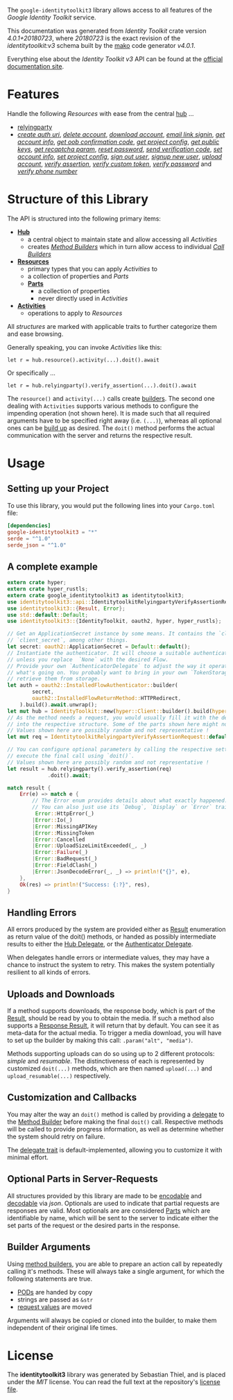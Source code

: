 <!---
DO NOT EDIT !
This file was generated automatically from 'src/generator/templates/api/README.md.mako'
DO NOT EDIT !
-->
The `google-identitytoolkit3` library allows access to all features of the *Google Identity Toolkit* service.

This documentation was generated from *Identity Toolkit* crate version *4.0.1+20180723*, where *20180723* is the exact revision of the *identitytoolkit:v3* schema built by the [mako](http://www.makotemplates.org/) code generator *v4.0.1*.

Everything else about the *Identity Toolkit* *v3* API can be found at the
[official documentation site](https://developers.google.com/identity-toolkit/v3/).
# Features

Handle the following *Resources* with ease from the central [hub](https://docs.rs/google-identitytoolkit3/4.0.1+20180723/google_identitytoolkit3/IdentityToolkit) ... 

* [relyingparty](https://docs.rs/google-identitytoolkit3/4.0.1+20180723/google_identitytoolkit3/api::Relyingparty)
 * [*create auth uri*](https://docs.rs/google-identitytoolkit3/4.0.1+20180723/google_identitytoolkit3/api::RelyingpartyCreateAuthUriCall), [*delete account*](https://docs.rs/google-identitytoolkit3/4.0.1+20180723/google_identitytoolkit3/api::RelyingpartyDeleteAccountCall), [*download account*](https://docs.rs/google-identitytoolkit3/4.0.1+20180723/google_identitytoolkit3/api::RelyingpartyDownloadAccountCall), [*email link signin*](https://docs.rs/google-identitytoolkit3/4.0.1+20180723/google_identitytoolkit3/api::RelyingpartyEmailLinkSigninCall), [*get account info*](https://docs.rs/google-identitytoolkit3/4.0.1+20180723/google_identitytoolkit3/api::RelyingpartyGetAccountInfoCall), [*get oob confirmation code*](https://docs.rs/google-identitytoolkit3/4.0.1+20180723/google_identitytoolkit3/api::RelyingpartyGetOobConfirmationCodeCall), [*get project config*](https://docs.rs/google-identitytoolkit3/4.0.1+20180723/google_identitytoolkit3/api::RelyingpartyGetProjectConfigCall), [*get public keys*](https://docs.rs/google-identitytoolkit3/4.0.1+20180723/google_identitytoolkit3/api::RelyingpartyGetPublicKeyCall), [*get recaptcha param*](https://docs.rs/google-identitytoolkit3/4.0.1+20180723/google_identitytoolkit3/api::RelyingpartyGetRecaptchaParamCall), [*reset password*](https://docs.rs/google-identitytoolkit3/4.0.1+20180723/google_identitytoolkit3/api::RelyingpartyResetPasswordCall), [*send verification code*](https://docs.rs/google-identitytoolkit3/4.0.1+20180723/google_identitytoolkit3/api::RelyingpartySendVerificationCodeCall), [*set account info*](https://docs.rs/google-identitytoolkit3/4.0.1+20180723/google_identitytoolkit3/api::RelyingpartySetAccountInfoCall), [*set project config*](https://docs.rs/google-identitytoolkit3/4.0.1+20180723/google_identitytoolkit3/api::RelyingpartySetProjectConfigCall), [*sign out user*](https://docs.rs/google-identitytoolkit3/4.0.1+20180723/google_identitytoolkit3/api::RelyingpartySignOutUserCall), [*signup new user*](https://docs.rs/google-identitytoolkit3/4.0.1+20180723/google_identitytoolkit3/api::RelyingpartySignupNewUserCall), [*upload account*](https://docs.rs/google-identitytoolkit3/4.0.1+20180723/google_identitytoolkit3/api::RelyingpartyUploadAccountCall), [*verify assertion*](https://docs.rs/google-identitytoolkit3/4.0.1+20180723/google_identitytoolkit3/api::RelyingpartyVerifyAssertionCall), [*verify custom token*](https://docs.rs/google-identitytoolkit3/4.0.1+20180723/google_identitytoolkit3/api::RelyingpartyVerifyCustomTokenCall), [*verify password*](https://docs.rs/google-identitytoolkit3/4.0.1+20180723/google_identitytoolkit3/api::RelyingpartyVerifyPasswordCall) and [*verify phone number*](https://docs.rs/google-identitytoolkit3/4.0.1+20180723/google_identitytoolkit3/api::RelyingpartyVerifyPhoneNumberCall)




# Structure of this Library

The API is structured into the following primary items:

* **[Hub](https://docs.rs/google-identitytoolkit3/4.0.1+20180723/google_identitytoolkit3/IdentityToolkit)**
    * a central object to maintain state and allow accessing all *Activities*
    * creates [*Method Builders*](https://docs.rs/google-identitytoolkit3/4.0.1+20180723/google_identitytoolkit3/client::MethodsBuilder) which in turn
      allow access to individual [*Call Builders*](https://docs.rs/google-identitytoolkit3/4.0.1+20180723/google_identitytoolkit3/client::CallBuilder)
* **[Resources](https://docs.rs/google-identitytoolkit3/4.0.1+20180723/google_identitytoolkit3/client::Resource)**
    * primary types that you can apply *Activities* to
    * a collection of properties and *Parts*
    * **[Parts](https://docs.rs/google-identitytoolkit3/4.0.1+20180723/google_identitytoolkit3/client::Part)**
        * a collection of properties
        * never directly used in *Activities*
* **[Activities](https://docs.rs/google-identitytoolkit3/4.0.1+20180723/google_identitytoolkit3/client::CallBuilder)**
    * operations to apply to *Resources*

All *structures* are marked with applicable traits to further categorize them and ease browsing.

Generally speaking, you can invoke *Activities* like this:

```Rust,ignore
let r = hub.resource().activity(...).doit().await
```

Or specifically ...

```ignore
let r = hub.relyingparty().verify_assertion(...).doit().await
```

The `resource()` and `activity(...)` calls create [builders][builder-pattern]. The second one dealing with `Activities` 
supports various methods to configure the impending operation (not shown here). It is made such that all required arguments have to be 
specified right away (i.e. `(...)`), whereas all optional ones can be [build up][builder-pattern] as desired.
The `doit()` method performs the actual communication with the server and returns the respective result.

# Usage

## Setting up your Project

To use this library, you would put the following lines into your `Cargo.toml` file:

```toml
[dependencies]
google-identitytoolkit3 = "*"
serde = "^1.0"
serde_json = "^1.0"
```

## A complete example

```Rust
extern crate hyper;
extern crate hyper_rustls;
extern crate google_identitytoolkit3 as identitytoolkit3;
use identitytoolkit3::api::IdentitytoolkitRelyingpartyVerifyAssertionRequest;
use identitytoolkit3::{Result, Error};
use std::default::Default;
use identitytoolkit3::{IdentityToolkit, oauth2, hyper, hyper_rustls};

// Get an ApplicationSecret instance by some means. It contains the `client_id` and 
// `client_secret`, among other things.
let secret: oauth2::ApplicationSecret = Default::default();
// Instantiate the authenticator. It will choose a suitable authentication flow for you, 
// unless you replace  `None` with the desired Flow.
// Provide your own `AuthenticatorDelegate` to adjust the way it operates and get feedback about 
// what's going on. You probably want to bring in your own `TokenStorage` to persist tokens and
// retrieve them from storage.
let auth = oauth2::InstalledFlowAuthenticator::builder(
        secret,
        oauth2::InstalledFlowReturnMethod::HTTPRedirect,
    ).build().await.unwrap();
let mut hub = IdentityToolkit::new(hyper::Client::builder().build(hyper_rustls::HttpsConnectorBuilder::new().with_native_roots().https_or_http().enable_http1().enable_http2().build()), auth);
// As the method needs a request, you would usually fill it with the desired information
// into the respective structure. Some of the parts shown here might not be applicable !
// Values shown here are possibly random and not representative !
let mut req = IdentitytoolkitRelyingpartyVerifyAssertionRequest::default();

// You can configure optional parameters by calling the respective setters at will, and
// execute the final call using `doit()`.
// Values shown here are possibly random and not representative !
let result = hub.relyingparty().verify_assertion(req)
             .doit().await;

match result {
    Err(e) => match e {
        // The Error enum provides details about what exactly happened.
        // You can also just use its `Debug`, `Display` or `Error` traits
         Error::HttpError(_)
        |Error::Io(_)
        |Error::MissingAPIKey
        |Error::MissingToken
        |Error::Cancelled
        |Error::UploadSizeLimitExceeded(_, _)
        |Error::Failure(_)
        |Error::BadRequest(_)
        |Error::FieldClash(_)
        |Error::JsonDecodeError(_, _) => println!("{}", e),
    },
    Ok(res) => println!("Success: {:?}", res),
}

```
## Handling Errors

All errors produced by the system are provided either as [Result](https://docs.rs/google-identitytoolkit3/4.0.1+20180723/google_identitytoolkit3/client::Result) enumeration as return value of
the doit() methods, or handed as possibly intermediate results to either the 
[Hub Delegate](https://docs.rs/google-identitytoolkit3/4.0.1+20180723/google_identitytoolkit3/client::Delegate), or the [Authenticator Delegate](https://docs.rs/yup-oauth2/*/yup_oauth2/trait.AuthenticatorDelegate.html).

When delegates handle errors or intermediate values, they may have a chance to instruct the system to retry. This 
makes the system potentially resilient to all kinds of errors.

## Uploads and Downloads
If a method supports downloads, the response body, which is part of the [Result](https://docs.rs/google-identitytoolkit3/4.0.1+20180723/google_identitytoolkit3/client::Result), should be
read by you to obtain the media.
If such a method also supports a [Response Result](https://docs.rs/google-identitytoolkit3/4.0.1+20180723/google_identitytoolkit3/client::ResponseResult), it will return that by default.
You can see it as meta-data for the actual media. To trigger a media download, you will have to set up the builder by making
this call: `.param("alt", "media")`.

Methods supporting uploads can do so using up to 2 different protocols: 
*simple* and *resumable*. The distinctiveness of each is represented by customized 
`doit(...)` methods, which are then named `upload(...)` and `upload_resumable(...)` respectively.

## Customization and Callbacks

You may alter the way an `doit()` method is called by providing a [delegate](https://docs.rs/google-identitytoolkit3/4.0.1+20180723/google_identitytoolkit3/client::Delegate) to the 
[Method Builder](https://docs.rs/google-identitytoolkit3/4.0.1+20180723/google_identitytoolkit3/client::CallBuilder) before making the final `doit()` call. 
Respective methods will be called to provide progress information, as well as determine whether the system should 
retry on failure.

The [delegate trait](https://docs.rs/google-identitytoolkit3/4.0.1+20180723/google_identitytoolkit3/client::Delegate) is default-implemented, allowing you to customize it with minimal effort.

## Optional Parts in Server-Requests

All structures provided by this library are made to be [encodable](https://docs.rs/google-identitytoolkit3/4.0.1+20180723/google_identitytoolkit3/client::RequestValue) and 
[decodable](https://docs.rs/google-identitytoolkit3/4.0.1+20180723/google_identitytoolkit3/client::ResponseResult) via *json*. Optionals are used to indicate that partial requests are responses 
are valid.
Most optionals are are considered [Parts](https://docs.rs/google-identitytoolkit3/4.0.1+20180723/google_identitytoolkit3/client::Part) which are identifiable by name, which will be sent to 
the server to indicate either the set parts of the request or the desired parts in the response.

## Builder Arguments

Using [method builders](https://docs.rs/google-identitytoolkit3/4.0.1+20180723/google_identitytoolkit3/client::CallBuilder), you are able to prepare an action call by repeatedly calling it's methods.
These will always take a single argument, for which the following statements are true.

* [PODs][wiki-pod] are handed by copy
* strings are passed as `&str`
* [request values](https://docs.rs/google-identitytoolkit3/4.0.1+20180723/google_identitytoolkit3/client::RequestValue) are moved

Arguments will always be copied or cloned into the builder, to make them independent of their original life times.

[wiki-pod]: http://en.wikipedia.org/wiki/Plain_old_data_structure
[builder-pattern]: http://en.wikipedia.org/wiki/Builder_pattern
[google-go-api]: https://github.com/google/google-api-go-client

# License
The **identitytoolkit3** library was generated by Sebastian Thiel, and is placed 
under the *MIT* license.
You can read the full text at the repository's [license file][repo-license].

[repo-license]: https://github.com/Byron/google-apis-rsblob/main/LICENSE.md

